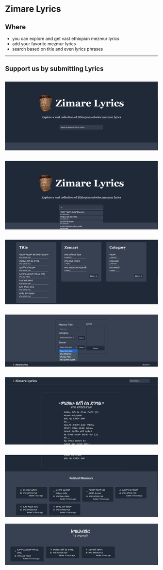 # Zimare Lyrics 

## Where 
- you can explore and get vast ethiopian mezmur lyrics
- add your favorite mezmur lyrics
- search based on title and even lyrics phrases

-----------------------------------------
Support us by submitting Lyrics
-----------------------------------------
![ListHomeList](src/assets/1.png)
-----------------------------------------
![ListSearchList](src/assets/2.png)
-----------------------------------------
![ListFeaturesList](src/assets/3.png)
-----------------------------------------
![ListSubmitList](src/assets/4.png)
-----------------------------------------
![ListLyricsList](src/assets/5.png)
-----------------------------------------
![ListRelatedList](src/assets/6.png)
-----------------------------------------
![ListCategoryList](src/assets/7.png)
